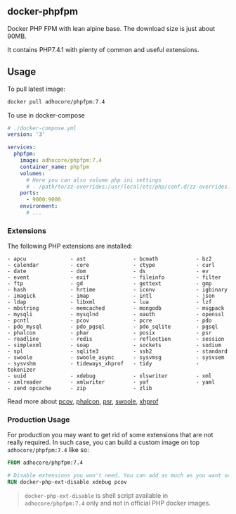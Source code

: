## docker-phpfpm

Docker PHP FPM with lean alpine base. The download size is just about 90MB.

It contains PHP7.4.1 with plenty of common and useful extensions.

## Usage
To pull latest image:

```sh
docker pull adhocore/phpfpm:7.4
```

To use in docker-compose
```yaml
# ./docker-compose.yml
version: '3'

services:
  phpfpm:
    image: adhocore/phpfpm:7.4
    container_name: phpfpm
    volumes:
      # Here you can also volume php ini settings
      # - /path/to/zz-overrides:/usr/local/etc/php/conf.d/zz-overrides.ini
    ports:
      - 9000:9000
    environment:
      # ...
```

### Extensions

The following PHP extensions are installed:

```
- apcu              - ast               - bcmath            - bz2
- calendar          - core              - ctype             - curl
- date              - dom               - ds                - ev
- event             - exif              - fileinfo          - filter
- ftp               - gd                - gettext           - gmp
- hash              - hrtime            - iconv             - igbinary
- imagick           - imap              - intl              - json
- ldap              - libxml            - lua               - lzf
- mbstring          - memcached         - mongodb           - msgpack
- mysqli            - mysqlnd           - oauth             - openssl
- pcntl             - pcov              - pcre              - pdo
- pdo_mysql         - pdo_pgsql         - pdo_sqlite        - pgsql
- phalcon           - phar              - posix             - psr
- readline          - redis             - reflection        - session
- simplexml         - soap              - sockets           - sodium
- spl               - sqlite3           - ssh2              - standard
- swoole            - swoole_async      - sysvmsg           - sysvsem
- sysvshm           - tideways_xhprof   - tidy              - tokenizer
- uuid              - xdebug            - xlswriter         - xml
- xmlreader         - xmlwriter         - yaf               - yaml
- zend opcache      - zip               - zlib
```

Read more about
[pcov](https://github.com/krakjoe/pcov),
[phalcon](https://github.com/phalcon/cphalcon),
[psr](https://github.com/jbboehr/php-psr),
[swoole](https://www.swoole.co.uk/),
[xhprof](https://github.com/tideways/php-xhprof-extension)

### Production Usage

For production you may want to get rid of some extensions that are not really required.
In such case, you can build a custom image on top `adhocore/phpfpm:7.4` like so:

```Dockerfile
FROM adhocore/phpfpm:7.4

# Disable extensions you won't need. You can add as much as you want separated by space.
RUN docker-php-ext-disable xdebug pcov
```

> `docker-php-ext-disable` is shell script available in `adhocore/phpfpm:7.4` only and not in official PHP docker images.

